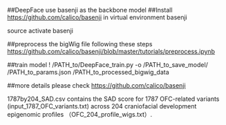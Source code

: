 ##DeepFace use basenji as the backbone model
##Install https://github.com/calico/basenji in virtual environment basenji

source activate basenji

##preprocess the bigWig file following these steps https://github.com/calico/basenji/blob/master/tutorials/preprocess.ipynb

##train model
! /PATH_to/DeepFace_train.py -o /PATH_to_save_model/ /PATH_to_params.json /PATH_to_processed_bigwig_data

##more details please check https://github.com/calico/basenji

1787by204_SAD.csv contains the SAD score for 1787 OFC-related variants (input_1787_OFC_variants.txt) across 204 craniofacial development epigenomic profiles （OFC_204_profile_wigs.txt）.
